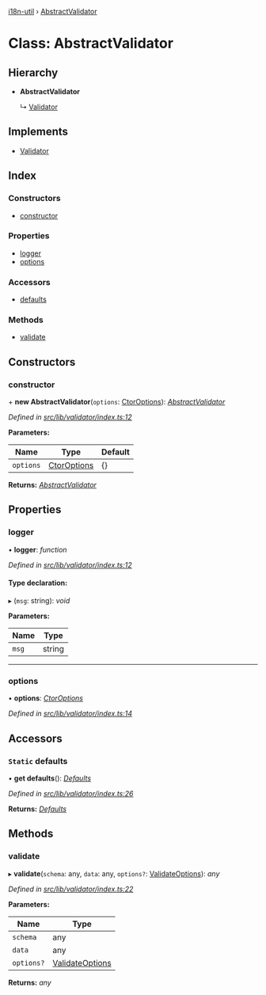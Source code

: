 [i18n-util](../README.md) › [AbstractValidator](abstractvalidator.md)

# Class: AbstractValidator

## Hierarchy

* **AbstractValidator**

  ↳ [Validator](validator.md)

## Implements

* [Validator](../README.md#abstract-validator)

## Index

### Constructors

* [constructor](abstractvalidator.md#constructor)

### Properties

* [logger](abstractvalidator.md#logger)
* [options](abstractvalidator.md#options)

### Accessors

* [defaults](abstractvalidator.md#static-defaults)

### Methods

* [validate](abstractvalidator.md#validate)

## Constructors

###  constructor

\+ **new AbstractValidator**(`options`: [CtorOptions](../README.md#ctoroptions)): *[AbstractValidator](abstractvalidator.md)*

*Defined in [src/lib/validator/index.ts:12](https://github.com/JuroOravec/i18n-util/blob/c9cd5a0/src/lib/validator/index.ts#L12)*

**Parameters:**

Name | Type | Default |
------ | ------ | ------ |
`options` | [CtorOptions](../README.md#ctoroptions) | {} |

**Returns:** *[AbstractValidator](abstractvalidator.md)*

## Properties

###  logger

• **logger**: *function*

*Defined in [src/lib/validator/index.ts:12](https://github.com/JuroOravec/i18n-util/blob/c9cd5a0/src/lib/validator/index.ts#L12)*

#### Type declaration:

▸ (`msg`: string): *void*

**Parameters:**

Name | Type |
------ | ------ |
`msg` | string |

___

###  options

• **options**: *[CtorOptions](../README.md#ctoroptions)*

*Defined in [src/lib/validator/index.ts:14](https://github.com/JuroOravec/i18n-util/blob/c9cd5a0/src/lib/validator/index.ts#L14)*

## Accessors

### `Static` defaults

• **get defaults**(): *[Defaults](../interfaces/defaults.md)*

*Defined in [src/lib/validator/index.ts:26](https://github.com/JuroOravec/i18n-util/blob/c9cd5a0/src/lib/validator/index.ts#L26)*

**Returns:** *[Defaults](../interfaces/defaults.md)*

## Methods

###  validate

▸ **validate**(`schema`: any, `data`: any, `options?`: [ValidateOptions](../README.md#validateoptions)): *any*

*Defined in [src/lib/validator/index.ts:22](https://github.com/JuroOravec/i18n-util/blob/c9cd5a0/src/lib/validator/index.ts#L22)*

**Parameters:**

Name | Type |
------ | ------ |
`schema` | any |
`data` | any |
`options?` | [ValidateOptions](../README.md#validateoptions) |

**Returns:** *any*
